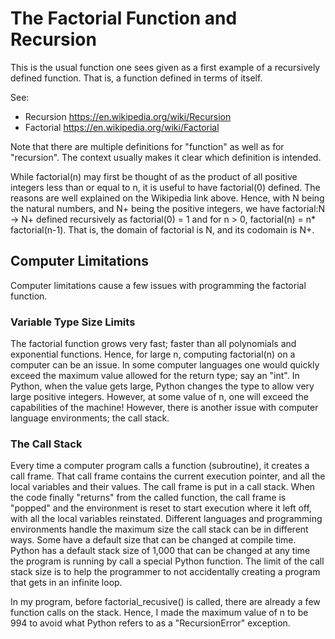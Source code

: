<h1>The Factorial Function and Recursion</h1>
This is the usual function one sees given as a first example of a recursively defined function. That is, a function defined in terms of itself.

See:
* Recursion
https://en.wikipedia.org/wiki/Recursion
* Factorial
https://en.wikipedia.org/wiki/Factorial

Note that there are multiple definitions for "function" as well as for "recursion". The context usually makes it clear which definition is intended.

While factorial(n) may first be thought of as the product of all positive integers less than or equal to n, it is useful to have factorial(0) defined. The reasons are well explained on the Wikipedia link above. Hence, with N being the natural numbers, and N+ being the positive integers, we have factorial:N -> N+ defined recursively as
factorial(0) = 1 and for n > 0, factorial(n) = n* factorial(n-1). That is, the domain of factorial is N, and its codomain is N+.

<h2>Computer Limitations</h2>
Computer limitations cause a few issues with programming the factorial function.

<h3>Variable Type Size Limits</h3>
The factorial function grows very fast; faster than all polynomials and exponential functions. Hence, for large n, computing factorial(n) on a computer can be an issue. In some computer languages one would quickly exceed the maximum value allowed for the return type; say an "int". In Python, when the value gets large, Python changes the type to allow very large positive integers. However, at some value of n, one will exceed the capabilities of the machine! However, there is another issue with computer language environments; the call stack.

<h3>The Call Stack</h3>
Every time a computer program calls a function (subroutine), it creates a call frame. That call frame contains the current execution pointer, and all the local variables and their values. The call frame is put in a call stack. When the code finally "returns" from the called function, the call frame is "popped" and the environment is reset to start execution where it left off, with all the local variables reinstated.
Different languages and programming environments handle the maximum size the call stack can be in different ways. Some have a default size that can be changed at compile time. Python has a default stack size of 1,000 that can be changed at any time the program is running by call a special Python function. The limit of the call stack size is to help the programmer to not accidentally creating a program that gets in an infinite loop.

In my program, before factorial_recusive() is called, there are already a few function calls on the stack. Hence, I made the maximum value of n to be 994 to avoid what Python refers to as a "RecursionError" exception.





